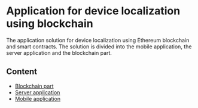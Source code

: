 # Application for device localization using blockchain
The application solution for device localization using Ethereum blockchain and smart contracts. The solution is divided into the mobile application, the server application and the blockchain part.

## Content
* [Blockchain part]
* [Server application]
* [Mobile application]


[Blockchain part]: <https://github.com/msymer/Application-for-device-localization-using-blockchain/tree/master/dp_blockchain>
[Server application]: <https://github.com/msymer/Application-for-device-localization-using-blockchain/tree/master/dp_server>
[Mobile application]: <https://github.com/msymer/Application-for-device-localization-using-blockchain/tree/master/dp_mobile>
